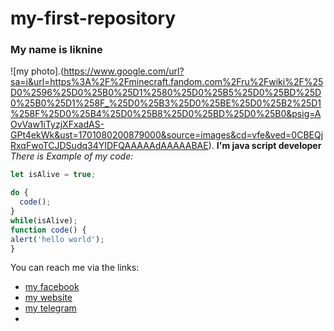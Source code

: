 # my-first-repository

### My name is liknine
![my photo].(https://www.google.com/url?sa=i&url=https%3A%2F%2Fminecraft.fandom.com%2Fru%2Fwiki%2F%25D0%2596%25D0%25B0%25D1%2580%25D0%25B5%25D0%25BD%25D0%25B0%25D1%258F_%25D0%25B3%25D0%25BE%25D0%25B2%25D1%258F%25D0%25B4%25D0%25B8%25D0%25BD%25D0%25B0&psig=AOvVaw1iTyzjXFxadAS-GPt4ekWk&ust=1701080200879000&source=images&cd=vfe&ved=0CBEQjRxqFwoTCJDSudq34YIDFQAAAAAdAAAAABAE).
**I'm java script developer**
*There is Example of my code:*
```javascript
let isAlive = true;

do {
  code();
}
while(isAlive);
function code() {
alert('hello world');
}
```

You can reach me via the links:
* [my facebook](http://github.com)
* [my website](http://github.com)
* [my telegram](http://github.com)
* 
